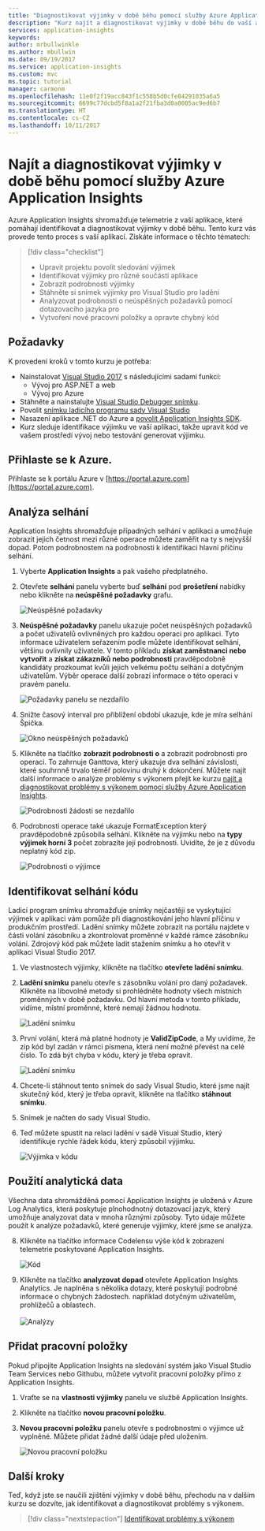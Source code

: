 ```yaml
---
title: "Diagnostikovat výjimky v době běhu pomocí služby Azure Application Insights | Microsoft Docs"
description: "Kurz najít a diagnostikovat výjimky v době běhu do vaší aplikace pomocí služby Azure Application Insights."
services: application-insights
keywords: 
author: mrbullwinkle
ms.author: mbullwin
ms.date: 09/19/2017
ms.service: application-insights
ms.custom: mvc
ms.topic: tutorial
manager: carmonm
ms.openlocfilehash: 11e0f2f19acc843f1c558b5d0cfe84291035a6a5
ms.sourcegitcommit: 6699c77dcbd5f8a1a2f21fba3d0a0005ac9ed6b7
ms.translationtype: HT
ms.contentlocale: cs-CZ
ms.lasthandoff: 10/11/2017
---
```

# <a name="find-and-diagnose-run-time-exceptions-with-azure-application-insights"></a>Najít a diagnostikovat výjimky v době běhu pomocí služby Azure Application Insights

Azure Application Insights shromažďuje telemetrie z vaší aplikace, které pomáhají identifikovat a diagnostikovat výjimky v době běhu.  Tento kurz vás provede tento proces s vaší aplikací.  Získáte informace o těchto tématech:

> [!div class="checklist"]
> * Upravit projektu povolit sledování výjimek
> * Identifikovat výjimky pro různé součásti aplikace
> * Zobrazit podrobnosti výjimky
> * Stáhněte si snímek výjimky pro Visual Studio pro ladění
> * Analyzovat podrobnosti o neúspěšných požadavků pomocí dotazovacího jazyka pro
> * Vytvoření nové pracovní položky a opravte chybný kód


## <a name="prerequisites"></a>Požadavky

K provedení kroků v tomto kurzu je potřeba:

- Nainstalovat [Visual Studio 2017](https://www.visualstudio.com/downloads/) s následujícími sadami funkcí:
    - Vývoj pro ASP.NET a web
    - Vývoj pro Azure
- Stáhněte a nainstalujte [Visual Studio Debugger snímku](http://aka.ms/snapshotdebugger).
- Povolit [snímku ladicího programu sady Visual Studio](https://docs.microsoft.com/en-us/azure/application-insights/app-insights-snapshot-debugger)
- Nasazení aplikace .NET do Azure a [povolit Application Insights SDK](app-insights-asp-net.md). 
- Kurz sleduje identifikace výjimku ve vaší aplikaci, takže upravit kód ve vašem prostředí vývoj nebo testování generovat výjimku. 

## <a name="log-in-to-azure"></a>Přihlaste se k Azure.
Přihlaste se k portálu Azure v [https://portal.azure.com](https://portal.azure.com).


## <a name="analyze-failures"></a>Analýza selhání
Application Insights shromažďuje případných selhání v aplikaci a umožňuje zobrazit jejich četnost mezi různé operace můžete zaměřit na ty s nejvyšší dopad.  Potom podrobnostem na podrobnosti k identifikaci hlavní příčinu selhání.   

1. Vyberte **Application Insights** a pak vašeho předplatného.  
1. Otevřete **selhání** panelu vyberte buď **selhání** pod **prošetření** nabídky nebo klikněte na **neúspěšné požadavky** grafu.

    ![Neúspěšné požadavky](media/app-insights-tutorial-runtime-exceptions/failed-requests.png)

2. **Neúspěšné požadavky** panelu ukazuje počet neúspěšných požadavků a počet uživatelů ovlivněných pro každou operaci pro aplikaci.  Tyto informace uživatelem seřazením podle můžete identifikovat selhání, většinu ovlivnily uživatele.  V tomto příkladu **získat zaměstnanci nebo vytvořit** a **získat zákazníků nebo podrobnosti** pravděpodobně kandidáty prozkoumat kvůli jejich velkému počtu selhání a dotyčným uživatelům.  Výběr operace další zobrazí informace o této operaci v pravém panelu.

    ![Požadavky panelu se nezdařilo](media/app-insights-tutorial-runtime-exceptions/failed-requests-blade.png)

3. Snižte časový interval pro přiblížení období ukazuje, kde je míra selhání Špička.

    ![Okno neúspěšných požadavků](media/app-insights-tutorial-runtime-exceptions/failed-requests-window.png)

4. Klikněte na tlačítko **zobrazit podrobnosti o** a zobrazit podrobnosti pro operaci.  To zahrnuje Ganttova, který ukazuje dva selhání závislosti, které souhrnně trvalo téměř polovinu druhý k dokončení.  Můžete najít další informace o analýze problémy s výkonem přejít ke kurzu [najít a diagnostikovat problémy s výkonem pomocí služby Azure Application Insights](app-insights-tutorial-performance.md).

    ![Podrobnosti žádosti se nezdařilo](media/app-insights-tutorial-runtime-exceptions/failed-requests-details.png)

5. Podrobnosti operace také ukazuje FormatException který pravděpodobně způsobila selhání.  Klikněte na výjimku nebo na **typy výjimek horní 3** počet zobrazíte její podrobnosti.  Uvidíte, že je z důvodu neplatný kód zip.

    ![Podrobnosti o výjimce](media/app-insights-tutorial-runtime-exceptions/failed-requests-exception.png)



## <a name="identify-failing-code"></a>Identifikovat selhání kódu
Ladicí program snímku shromažďuje snímky nejčastěji se vyskytující výjimek v aplikaci vám pomůže při diagnostikování jeho hlavní příčinu v produkčním prostředí.  Ladění snímky můžete zobrazit na portálu najdete v části volání zásobníku a zkontrolovat proměnné v každé rámce zásobníku volání. Zdrojový kód pak můžete ladit stažením snímku a ho otevřít v aplikaci Visual Studio 2017.

1. Ve vlastnostech výjimky, klikněte na tlačítko **otevřete ladění snímku**.
2. **Ladění snímku** panelu otevře s zásobníku volání pro daný požadavek.  Klikněte na libovolné metody si prohlédněte hodnoty všech místních proměnných v době požadavku.  Od hlavní metoda v tomto příkladu, vidíme, místní proměnné, které nemají žádnou hodnotu.

    ![Ladění snímku](media/app-insights-tutorial-runtime-exceptions/debug-snapshot-01.png)

4. První volání, která má platné hodnoty je **ValidZipCode**, a My uvidíme, že zip kód byl zadán v rámci písmena, která není možné převést na celé číslo.  To zdá být chyba v kódu, který je třeba opravit.

    ![Ladění snímku](media/app-insights-tutorial-runtime-exceptions/debug-snapshot-02.png)

5. Chcete-li stáhnout tento snímek do sady Visual Studio, které jsme najít skutečný kód, který je třeba opravit, klikněte na tlačítko **stáhnout snímku**.
6. Snímek je načten do sady Visual Studio.
7. Teď můžete spustit na relaci ladění v sadě Visual Studio, který identifikuje rychle řádek kódu, který způsobil výjimku.

    ![Výjimka v kódu](media/app-insights-tutorial-runtime-exceptions/exception-code.png)


## <a name="use-analytics-data"></a>Použití analytická data
Všechna data shromážděná pomocí Application Insights je uložená v Azure Log Analytics, která poskytuje plnohodnotný dotazovací jazyk, který umožňuje analyzovat data v mnoha různými způsoby.  Tyto údaje můžete použít k analýze požadavků, které generuje výjimky, které jsme se analýza. 

8. Klikněte na tlačítko informace Codelensu výše kód k zobrazení telemetrie poskytované Application Insights.

    ![Kód](media/app-insights-tutorial-runtime-exceptions/codelens.png)

9. Klikněte na tlačítko **analyzovat dopad** otevřete Application Insights Analytics.  Je naplněna s několika dotazy, které poskytují podrobné informace o chybných žádostech. například dotyčným uživatelům, prohlížečů a oblastech.<br><br>![Analýzy](media/app-insights-tutorial-runtime-exceptions/analytics.png)<br>

## <a name="add-work-item"></a>Přidat pracovní položky
Pokud připojíte Application Insights na sledování systém jako Visual Studio Team Services nebo Githubu, můžete vytvořit pracovní položky přímo z Application Insights.

1. Vraťte se na **vlastnosti výjimky** panelu ve službě Application Insights.
2. Klikněte na tlačítko **novou pracovní položku**.
3. **Novou pracovní položku** panelu otevře s podrobnostmi o výjimce už vyplněné.  Můžete přidat žádné další údaje před uložením.

    ![Novou pracovní položku](media/app-insights-tutorial-runtime-exceptions/new-work-item.png)

## <a name="next-steps"></a>Další kroky
Teď, když jste se naučili zjištění výjimky v době běhu, přechodu na v dalším kurzu se dozvíte, jak identifikovat a diagnostikovat problémy s výkonem.

> [!div class="nextstepaction"]
> [Identifikovat problémy s výkonem](app-insights-tutorial-performance.md)